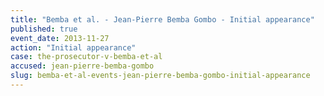 ```yaml
---
title: "Bemba et al. - Jean-Pierre Bemba Gombo - Initial appearance"
published: true
event_date: 2013-11-27
action: "Initial appearance"
case: the-prosecutor-v-bemba-et-al
accused: jean-pierre-bemba-gombo
slug: bemba-et-al-events-jean-pierre-bemba-gombo-initial-appearance
---
```

